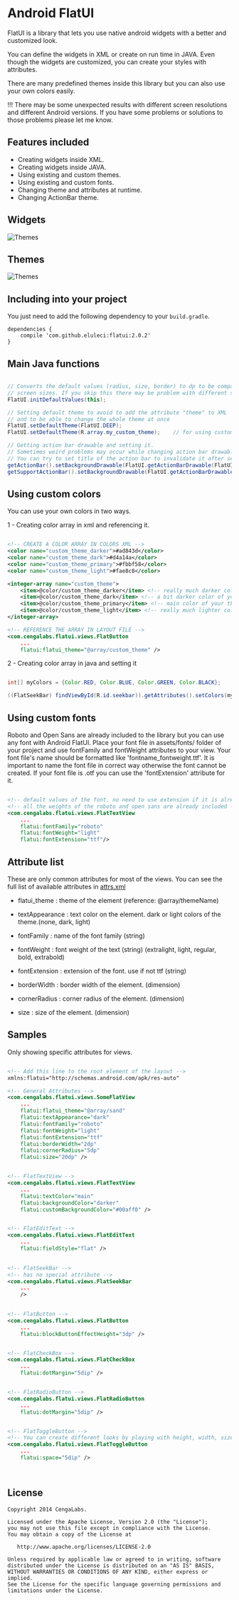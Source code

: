 Android FlatUI
===================

FlatUI is a library that lets you use native android widgets with a better and customized look.

You can define the widgets in XML or create on run time in JAVA. Even though the widgets are customized, you can create your styles with attributes.

There are many predefined themes inside this library but you can also use your own colors easily.

!!! There may be some unexpected results with different screen resolutions and different Android versions. If you have some problems or solutions to those problems please let me know.


Features included
-----------------
* Creating widgets inside XML.
* Creating widgets inside JAVA.
* Using existing and custom themes.
* Using existing and custom fonts.
* Changing theme and attributes at runtime.
* Changing ActionBar theme.


Widgets
-----------
![Themes][1]

Themes
-----------
![Themes][2]


Including into your project
-------------------------

You just need to add the following dependency to your `build.gradle`.

    dependencies {
        compile 'com.github.eluleci:flatui:2.0.2'
    }



## Main Java functions

```java

// Converts the default values (radius, size, border) to dp to be compatible with different
// screen sizes. If you skip this there may be problem with different screen densities
FlatUI.initDefaultValues(this);

// Setting default theme to avoid to add the attribute "theme" to XML 
// and to be able to change the whole theme at once
FlatUI.setDefaultTheme(FlatUI.DEEP);
FlatUI.setDefaultTheme(R.array.my_custom_theme);    // for using custom theme as default

// Getting action bar drawable and setting it.
// Sometimes weird problems may occur while changing action bar drawable at runtime.
// You can try to set title of the action bar to invalidate it after setting background.
getActionBar().setBackgroundDrawable(FlatUI.getActionBarDrawable(FlatUI.DEEP, false));
getSupportActionBar().setBackgroundDrawable(FlatUI.getActionBarDrawable(FlatUI.DEEP, false));

```

## Using custom colors

You can use your own colors in two ways.

1 - Creating color array in xml and referencing it.

```xml

<!-- CREATE A COLOR ARRAY IN COLORS XML -->
<color name="custom_theme_darker">#ad843d</color>
<color name="custom_theme_dark">#d4a14a</color>
<color name="custom_theme_primary">#fbbf58</color>
<color name="custom_theme_light">#fae8c8</color>

<integer-array name="custom_theme">
    <item>@color/custom_theme_darker</item> <!-- really much darker color of main color -->
    <item>@color/custom_theme_dark</item> <!-- a bit darker color of your main color -->
    <item>@color/custom_theme_primary</item> <!-- main color of your theme -->
    <item>@color/custom_theme_light</item> <!-- really much lighter color of main color -->
</integer-array>

<!-- REFERENCE THE ARRAY IN LAYOUT FILE -->
<com.cengalabs.flatui.views.FlatButton
    ...
    flatui:flatui_theme="@array/custom_theme" />

```

2 - Creating color array in java and setting it

```java

int[] myColors = {Color.RED, Color.BLUE, Color.GREEN, Color.BLACK};

((FlatSeekBar) findViewById(R.id.seekbar)).getAttributes().setColors(myColors);

```

## Using custom fonts

Roboto and Open Sans are already included to the library but you can use any font with Android FlatUI.
Place your font file in assets/fonts/ folder of your project and use fontFamily and fontWeight attributes to your view.
 Your font file's name should be formatted like 'fontname_fontweight.ttf'.
 It is important to name the font file in correct way otherwise the font cannot be created.
 If your font file is .otf you can use the 'fontExtension' attribute for it.

 ```xml

<!-- default values of the font. no need to use extension if it is already ttf -->
<!-- all the weights of the roboto and open sans are already included -->
<com.cengalabs.flatui.views.FlatTextView
     ...
     flatui:fontFamily="roboto"
     flatui:fontWeight="light"
     flatui:fontExtension="ttf"/>

 ```

## Attribute list

These are only common attributes for most of the views. You can see the full list of available attributes in [attrs.xml][3]

- flatui_theme          :  theme of the element (reference: @array/themeName)

- textAppearance :  text color on the element. dark or light colors of the theme.(none, dark, light)
- fontFamily     :  name of the font family (string)
- fontWeight     :  font weight of the text (string) (extralight, light, regular, bold, extrabold)
- fontExtension  :  extension of the font. use if not ttf (string)

- borderWidth    :  border width of the element. (dimension)
- cornerRadius   :  corner radius of the element. (dimension)
- size           :  size of the element. (dimension)

## Samples

Only showing specific attributes for views.

```xml

<!-- Add this line to the root element of the layout -->
xmlns:flatui="http://schemas.android.com/apk/res-auto"

<!-- General Attributes -->
<com.cengalabs.flatui.views.SomeFlatView
    ...
    flatui:flatui_theme="@array/sand"
    flatui:textAppearance="dark"
    flatui:fontFamily="roboto"
    flatui:fontWeight="light"
    flatui:fontExtension="ttf"
    flatui:borderWidth="2dp"
    flatui:cornerRadius="5dp"
    flatui:size="20dp" />


<!-- FlatTextView -->
<com.cengalabs.flatui.views.FlatTextView
    ...
    flatui:textColor="main"
    flatui:backgroundColor="darker"
    flatui:customBackgroundColor="#00aff0" />


<!-- FlatEditText -->
<com.cengalabs.flatui.views.FlatEditText
	...
	flatui:fieldStyle="flat" />
	

<!-- FlatSeekBar -->
<!-- has no special attribute -->
<com.cengalabs.flatui.views.FlatSeekBar
	...
	/>
	

<!-- FlatButton -->
<com.cengalabs.flatui.views.FlatButton
	...
	flatui:blockButtonEffectHeight="3dp" />


<!-- FlatCheckBox -->
<com.cengalabs.flatui.views.FlatCheckBox
	...
	flatui:dotMargin="5dip" />


<!-- FlatRadioButton -->
<com.cengalabs.flatui.views.FlatRadioButton
	...
	flatui:dotMargin="5dip" />


<!-- FlatToggleButton -->
<!-- You can create different looks by playing with height, width, size, radius and space -->
<com.cengalabs.flatui.views.FlatToggleButton
	...
	flatui:space="5dip" />

	
```

License
--------

    Copyright 2014 CengaLabs.

    Licensed under the Apache License, Version 2.0 (the "License");
    you may not use this file except in compliance with the License.
    You may obtain a copy of the License at

       http://www.apache.org/licenses/LICENSE-2.0

    Unless required by applicable law or agreed to in writing, software
    distributed under the License is distributed on an "AS IS" BASIS,
    WITHOUT WARRANTIES OR CONDITIONS OF ANY KIND, either express or implied.
    See the License for the specific language governing permissions and
    limitations under the License.


 [1]: https://raw.github.com/eluleci/FlatUI/master/sample-images/showcase.png
 [2]: https://raw.github.com/eluleci/FlatUI/master/sample-images/themes.png
 [3]: https://github.com/eluleci/FlatUI/blob/master/library/src/main/res/values/attrs.xml